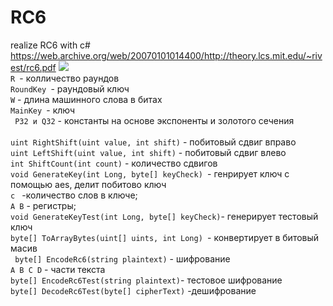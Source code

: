 # RC6
realize RC6 with c#
<br/>
https://web.archive.org/web/20070101014400/http://theory.lcs.mit.edu/~rivest/rc6.pdf
![](https://upload.wikimedia.org/wikipedia/commons/c/ce/RC6_Cryptography_Algorithm.JPG)
<br/>
` R  `- колличество раундов <br/>
`RoundKey `- раундовый ключ <br/>
` W ` - длина машинного слова в битах <br/>
`MainKey `- ключ <br/>
` P32 и Q32` - константы на основе экспоненты и золотого сечения <br/>
<br/>
`uint RightShift(uint value, int shift)` - побитовый сдвиг вправо  <br/>
`uint LeftShift(uint value, int shift)` - побитовый сдвиг влево <br/>
`int ShiftCount(int count)` - количество сдвигов <br/>
`void GenerateKey(int Long, byte[] keyCheck) `- генрирует ключ с помощью aes, делит побитово ключ  <br/>
  `с ` -количество слов в ключе; <br/>
  `A B` - регистры; <br/>
` void GenerateKeyTest(int Long, byte[] keyCheck) `- генерирует тестовый ключ <br/>
`byte[] ToArrayBytes(uint[] uints, int Long) `- конвертирует в битовый масив <br/>
` byte[] EncodeRc6(string plaintext)` - шифрование  <br/>
  `A B C D` - части текста <br/>
`byte[] EncodeRc6Test(string plaintext)`- тестовое шифрование  <br/>
`byte[] DecodeRc6Test(byte[] cipherText)` -дешифрование <br/>
